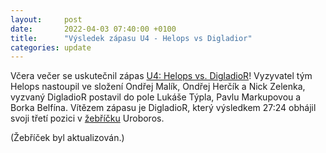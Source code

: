 ```yaml
---
layout:     post
date:       2022-04-03 07:40:00 +0100
title:      "Výsledek zápasu U4 - Helops vs Digladior"
categories: update
---
```


Včera večer se uskutečnil zápas [U4: Helops vs. DigladioR](/challenges/u004)!
Vyzyvatel tým Helops nastoupil ve složení Ondřej Malík, Ondřej Herčík a Nick Zelenka, vyzvaný DigladioR postavil do pole Lukáše Týpla, Pavlu Markupovou a Borka Belfína.
Vítězem zápasu je DigladioR, který výsledkem 27:24 obhájil svoji třetí pozici v [žebříčku](/zebricek.html) Uroboros.

(Žebříček byl aktualizován.)
